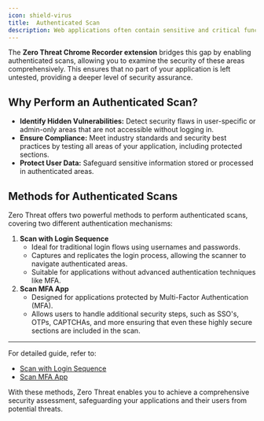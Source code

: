 ```yaml
---
icon: shield-virus   
title:  Authenticated Scan
description: Web applications often contain sensitive and critical functionality hidden behind authentication mechanisms. These areas, such as user dashboards, administrative panels, or protected APIs, are common targets for attackers and can harbor significant vulnerabilities. However, traditional web scanners often struggle to access these protected sections, leaving them untested.
---
```


The **Zero Threat Chrome Recorder extension** bridges this gap by enabling authenticated scans, allowing you to examine the security of these areas comprehensively. This ensures that no part of your application is left untested, providing a deeper level of security assurance.

## Why Perform an Authenticated Scan?

* **Identify Hidden Vulnerabilities:** Detect security flaws in user-specific or admin-only areas that are not accessible without logging in.
* **Ensure Compliance:** Meet industry standards and security best practices by testing all areas of your application, including protected sections.
* **Protect User Data:** Safeguard sensitive information stored or processed in authenticated areas.

## Methods for Authenticated Scans

Zero Threat offers two powerful methods to perform authenticated scans, covering two different authentication mechanisms:

1. **Scan with Login Sequence**
   * Ideal for traditional login flows using usernames and passwords.
   * Captures and replicates the login process, allowing the scanner to navigate authenticated areas.
   * Suitable for applications without advanced authentication techniques like MFA.
2. **Scan MFA App**
   * Designed for applications protected by Multi-Factor Authentication (MFA).
   * Allows users to handle additional security steps, such as SSO's, OTPs, CAPTCHAs, and more ensuring that even these highly secure sections are included in the scan.

***

For detailed guide, refer to:

* [Scan with Login Sequence](authenticated-scan/scan-with-login-sequence)
* [Scan MFA App](authenticated-scan/scan-mfa-app)

With these methods, Zero Threat enables you to achieve a comprehensive security assessment, safeguarding your applications and their users from potential threats.

